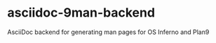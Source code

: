 asciidoc-9man-backend
=====================

AsciiDoc backend for generating man pages for OS Inferno and Plan9
